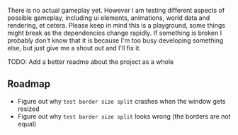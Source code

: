 There is no actual gameplay yet. However I am testing different aspects of possible gameplay, including ui elements, animations, world data and rendering, et cetera.
Please keep in mind this is a playground, some things might break as the dependencies change rapidly. If something is broken I probably don't know that it is because I'm too busy developing something else, but just give me a shout out and I'll fix it.

TODO: Add a better readme about the project as a whole

## Roadmap

* Figure out why `test border size split` crashes when the window gets resized
* Figure out why `test border size split` looks wrong (the borders are not equal)
